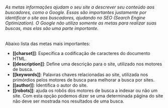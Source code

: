 ###### As metas informações ajudam o seu site a descrever seu conteúdo aos buscadores, como o Google. Essas são importantes justamente por identificar o site aos buscadores, ajudando no SEO (Search Engine Optimization). O Google não utiliza somente as metas para realizar suas buscas, mas elas são uma parte importante.

Abaixo lista das metas mais importantes:
- **[[charset]]**: Especifica a codificação de caracteres do documento HTML.
- **[[description]]**: Define uma descrição para o site, utilizado nos motores de busca.
- **[[keywords]]**: Palavras chaves relacionadas ao site, utilizada nos primórdios pelos motores de busca para melhorar a busca por sites.
- **[[author]]**: Identifica o autor do site.
- **[[robots]]**: ajuda os robôs dos motores de busca a indexar ou não um site. Com esta opção podemos dizer se uma determinada página do site não deve ser mostrada nos resultados de uma busca.



